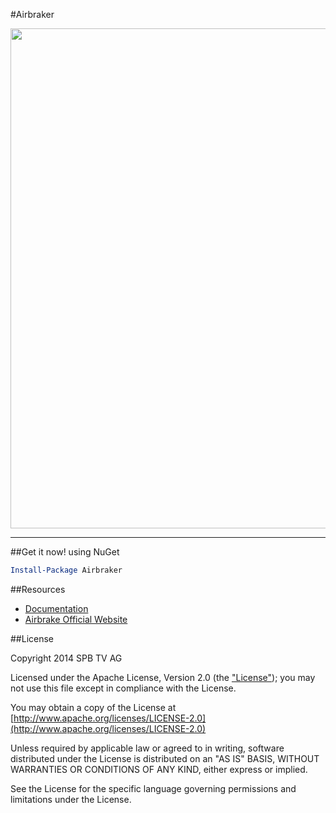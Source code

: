 #Airbraker

<img src="http://f.cl.ly/items/0L0G1z0E2A1P3H2O042F/dotnet%2009.19.32.jpg" width=800px>

-----------------------

##Get it now! using NuGet

```powershell
Install-Package Airbraker
```

##Resources

- [Documentation](Docs)
- [Airbrake Official Website](https://airbrake.io/)


##License

Copyright 2014 SPB TV AG

Licensed under the Apache License, Version 2.0 (the ["License"](License)); you may not use this file except in compliance with the License.

You may obtain a copy of the License at [http://www.apache.org/licenses/LICENSE-2.0](http://www.apache.org/licenses/LICENSE-2.0)

Unless required by applicable law or agreed to in writing, software distributed under the License is distributed on an "AS IS" BASIS, WITHOUT WARRANTIES OR CONDITIONS OF ANY KIND, either express or implied. 

See the License for the specific language governing permissions and limitations under the License.